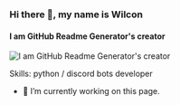 ### Hi there 👋, my name is Wilcon
#### I am GitHub Readme Generator's creator
![I am GitHub Readme Generator's creator]([https://www.pinterest.com/pin/7881368092781298/](https://scontent.fcai20-3.fna.fbcdn.net/v/t39.30808-6/421867006_357951160520266_1277109768928227653_n.jpg?_nc_cat=104&ccb=1-7&_nc_sid=5f2048&_nc_ohc=u0afhrNigK4Ab6p6Fyj&_nc_ht=scontent.fcai20-3.fna&oh=00_AfBbFUjCJR5BvnAIqA3qf1a-AKxVOiHjuKp5hUrhQ6zdQw&oe=661A3FE6))


Skills: python / discord bots developer

- 🔭 I’m currently working on this page. 




